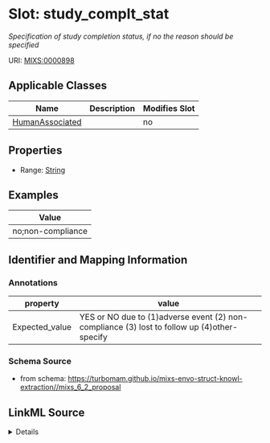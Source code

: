 # Slot: study_complt_stat


_Specification of study completion status, if no the reason should be specified_



URI: [MIXS:0000898](https://w3id.org/mixs/0000898)



<!-- no inheritance hierarchy -->




## Applicable Classes

| Name | Description | Modifies Slot |
| --- | --- | --- |
[HumanAssociated](HumanAssociated.md) |  |  no  |







## Properties

* Range: [String](String.md)






## Examples

| Value |
| --- |
| no;non-compliance |

## Identifier and Mapping Information





### Annotations

| property | value |
| --- | --- |
| Expected_value | YES or NO due to (1)adverse event (2) non-compliance (3) lost to follow up (4)other-specify |



### Schema Source


* from schema: https://turbomam.github.io/mixs-envo-struct-knowl-extraction//mixs_6_2_proposal




## LinkML Source

<details>
```yaml
name: study_complt_stat
annotations:
  Expected_value:
    tag: Expected_value
    value: YES or NO due to (1)adverse event (2) non-compliance (3) lost to follow
      up (4)other-specify
description: Specification of study completion status, if no the reason should be
  specified
title: study completion status
notes:
- status
examples:
- value: no;non-compliance
from_schema: https://turbomam.github.io/mixs-envo-struct-knowl-extraction//mixs_6_2_proposal
rank: 1000
string_serialization: '{boolean};[adverse event|non-compliance|lost to follow up|other-specify]'
slot_uri: MIXS:0000898
multivalued: false
alias: study_complt_stat
domain_of:
- HumanAssociated
range: string
required: false
recommended: false

```
</details>